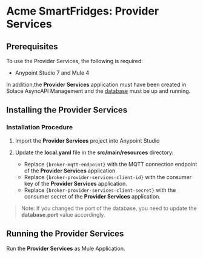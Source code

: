 # Acme SmartFridges: Provider Services

## Prerequisites

To use the Provider Services, the following is required:

* Anypoint Studio 7 and Mule 4

In addition,the **Provider Services** application must have been created in Solace AsyncAPI Management and
the [database](../database/README.md) must be up and running.

## Installing the Provider Services

### Installation Procedure

1. Import the **Provider Services** project into Anypoint Studio

2. Update the **local.yaml** file in the **src/main/resources** directory:

   * Replace `{broker-mqtt-endpoint}` with the MQTT connection endpoint of the **Provider Services** application.
   * Replace `{broker-provider-services-client-id}` with the consumer key of the **Provider Services** application.
   * Replace `{broker-provider-services-client-secret}` with the consumer secret of the **Provider Services** application. 

> Note: If you changed the port of the database, you need to update the **database.port** value accordingly.

## Running the Provider Services

Run the **Provider Services** as Mule Application.
